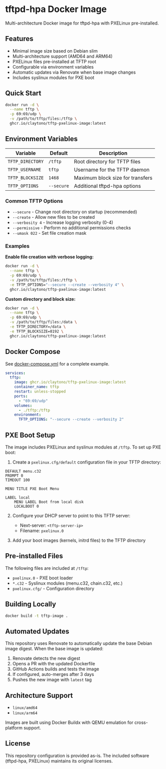 # tftpd-hpa Docker Image

Multi-architecture Docker image for tftpd-hpa with PXELinux pre-installed.

## Features

- Minimal image size based on Debian slim
- Multi-architecture support (AMD64 and ARM64)
- PXELinux files pre-installed at TFTP root
- Configurable via environment variables
- Automatic updates via Renovate when base image changes
- Includes syslinux modules for PXE boot

## Quick Start

```bash
docker run -d \
  --name tftp \
  -p 69:69/udp \
  -v /path/to/tftp/files:/tftp \
  ghcr.io/claytono/tftp-pxelinux-image:latest
```

## Environment Variables

| Variable | Default | Description |
|----------|---------|-------------|
| `TFTP_DIRECTORY` | `/tftp` | Root directory for TFTP files |
| `TFTP_USERNAME` | `tftp` | Username for the TFTP daemon |
| `TFTP_BLOCKSIZE` | `1468` | Maximum block size for transfers |
| `TFTP_OPTIONS` | `--secure` | Additional tftpd-hpa options |

### Common TFTP Options

- `--secure` - Change root directory on startup (recommended)
- `--create` - Allow new files to be created
- `--verbosity 4` - Increase logging verbosity (0-4)
- `--permissive` - Perform no additional permissions checks
- `--umask 022` - Set file creation mask

### Examples

**Enable file creation with verbose logging:**
```bash
docker run -d \
  --name tftp \
  -p 69:69/udp \
  -v /path/to/tftp/files:/tftp \
  -e TFTP_OPTIONS="--secure --create --verbosity 4" \
  ghcr.io/claytono/tftp-pxelinux-image:latest
```

**Custom directory and block size:**
```bash
docker run -d \
  --name tftp \
  -p 69:69/udp \
  -v /path/to/tftp/files:/data \
  -e TFTP_DIRECTORY=/data \
  -e TFTP_BLOCKSIZE=8192 \
  ghcr.io/claytono/tftp-pxelinux-image:latest
```

## Docker Compose

See [docker-compose.yml](docker-compose.yml) for a complete example.

```yaml
services:
  tftp:
    image: ghcr.io/claytono/tftp-pxelinux-image:latest
    container_name: tftp
    restart: unless-stopped
    ports:
      - "69:69/udp"
    volumes:
      - ./tftp:/tftp
    environment:
      TFTP_OPTIONS: "--secure --create --verbosity 2"
```

## PXE Boot Setup

The image includes PXELinux and syslinux modules at `/tftp`. To set up PXE boot:

1. Create a `pxelinux.cfg/default` configuration file in your TFTP directory:

```
DEFAULT menu.c32
PROMPT 0
TIMEOUT 100

MENU TITLE PXE Boot Menu

LABEL local
    MENU LABEL Boot from local disk
    LOCALBOOT 0
```

2. Configure your DHCP server to point to this TFTP server:
   - Next-server: `<tftp-server-ip>`
   - Filename: `pxelinux.0`

3. Add your boot images (kernels, initrd files) to the TFTP directory

## Pre-installed Files

The following files are included at `/tftp`:

- `pxelinux.0` - PXE boot loader
- `*.c32` - Syslinux modules (menu.c32, chain.c32, etc.)
- `pxelinux.cfg/` - Configuration directory

## Building Locally

```bash
docker build -t tftp-image .
```

## Automated Updates

This repository uses Renovate to automatically update the base Debian image digest. When the base image is updated:

1. Renovate detects the new digest
2. Opens a PR with the updated Dockerfile
3. GitHub Actions builds and tests the image
4. If configured, auto-merges after 3 days
5. Pushes the new image with `latest` tag

## Architecture Support

- `linux/amd64`
- `linux/arm64`

Images are built using Docker Buildx with QEMU emulation for cross-platform support.

## License

This repository configuration is provided as-is. The included software (tftpd-hpa, PXELinux) maintains its original licenses.
